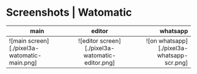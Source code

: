 # Screenshots | Watomatic

| main       | editor           | whatsapp  |
| ------------- |:-------------:| -----:|
| ![main screen][./pixel3a-watomatic-main.png] | ![editor screen][./pixel3a-watomatic-editor.png] | ![on whatsapp][./pixel3a-whatsapp-scr.png] |
